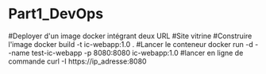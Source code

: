 # Part1_DevOps
#Deployer d'un image docker intégrant deux URL
#Site vitrine 
#Construire l'image 
docker build -t ic-webapp:1.0 .
#Lancer le conteneur 
docker run -d --name test-ic-webapp -p 8080:8080 ic-webapp:1.0
#lancer en ligne de commande 
curl -I https://ip_adresse:8080
